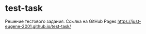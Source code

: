 # test-task
Решение тестового задания.
Ссылка на GitHub Pages https://just-eugene-2001.github.io/test-task/
